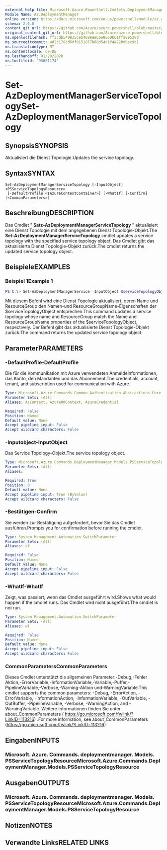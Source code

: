 ```yaml
---
external help file: Microsoft.Azure.PowerShell.Cmdlets.DeploymentManager.dll-Help.xml
Module Name: Az.DeploymentManager
online version: https://docs.microsoft.com/en-us/powershell/module/az.deploymentmanager/set-azdeploymentmanagerservicetopology
schema: 2.0.0
content_git_url: https://github.com/Azure/azure-powershell/blob/master/src/DeploymentManager/DeploymentManager/help/Set-AzDeploymentManagerServiceTopology.md
original_content_git_url: https://github.com/Azure/azure-powershell/blob/master/src/DeploymentManager/DeploymentManager/help/Set-AzDeploymentManagerServiceTopology.md
ms.openlocfilehash: ff3cdb549835ceb4689ee5be8569b61ffa89538d
ms.sourcegitcommit: 4d2c178cd6df9151877b08d54c1f4a228dbec9d1
ms.translationtype: MT
ms.contentlocale: de-DE
ms.lasthandoff: 01/29/2020
ms.locfileid: "93661174"
---
```

# <span data-ttu-id="f8b83-101">Set-AzDeploymentManagerServiceTopology</span><span class="sxs-lookup"><span data-stu-id="f8b83-101">Set-AzDeploymentManagerServiceTopology</span></span>

## <span data-ttu-id="f8b83-102">Synopsis</span><span class="sxs-lookup"><span data-stu-id="f8b83-102">SYNOPSIS</span></span>
<span data-ttu-id="f8b83-103">Aktualisiert die Dienst Topologie.</span><span class="sxs-lookup"><span data-stu-id="f8b83-103">Updates the service topology.</span></span>

## <span data-ttu-id="f8b83-104">Syntax</span><span class="sxs-lookup"><span data-stu-id="f8b83-104">SYNTAX</span></span>

```
Set-AzDeploymentManagerServiceTopology [-InputObject] <PSServiceTopologyResource>
 [-DefaultProfile <IAzureContextContainer>] [-WhatIf] [-Confirm] [<CommonParameters>]
```

## <span data-ttu-id="f8b83-105">Beschreibung</span><span class="sxs-lookup"><span data-stu-id="f8b83-105">DESCRIPTION</span></span>
<span data-ttu-id="f8b83-106">Das Cmdlet " **Satz-AzDeploymentManagerServiceTopology** " aktualisiert eine Dienst Topologie mit dem angegebenen Dienst Topologie-Objekt.</span><span class="sxs-lookup"><span data-stu-id="f8b83-106">The **Set-AzDeploymentManagerServiceTopology** cmdlet updates a service topology with the specified service topology object.</span></span>
<span data-ttu-id="f8b83-107">Das Cmdlet gibt das aktualisierte Dienst Topologie-Objekt zurück.</span><span class="sxs-lookup"><span data-stu-id="f8b83-107">The cmdlet returns the updated service topology object.</span></span>

## <span data-ttu-id="f8b83-108">Beispiele</span><span class="sxs-lookup"><span data-stu-id="f8b83-108">EXAMPLES</span></span>

### <span data-ttu-id="f8b83-109">Beispiel 1</span><span class="sxs-lookup"><span data-stu-id="f8b83-109">Example 1</span></span>
```powershell
PS C:\> Set-AzDeploymentManagerService -InputObject $serviceTopologyObject
```

<span data-ttu-id="f8b83-110">Mit diesem Befehl wird eine Dienst Topologie aktualisiert, deren Name und ResourceGroup den Namen-und ResourceGroupName-Eigenschaften der $serviceTopologyObject entsprechen.</span><span class="sxs-lookup"><span data-stu-id="f8b83-110">This command updates a service topology whose name and ResourceGroup match the Name and ResourceGroupName properties of the $serviceTopologyObject, respectively.</span></span>
<span data-ttu-id="f8b83-111">Der Befehl gibt das aktualisierte Dienst Topologie-Objekt zurück.</span><span class="sxs-lookup"><span data-stu-id="f8b83-111">The command returns the updated service topology object.</span></span>

## <span data-ttu-id="f8b83-112">Parameter</span><span class="sxs-lookup"><span data-stu-id="f8b83-112">PARAMETERS</span></span>

### <span data-ttu-id="f8b83-113">-DefaultProfile</span><span class="sxs-lookup"><span data-stu-id="f8b83-113">-DefaultProfile</span></span>
<span data-ttu-id="f8b83-114">Die für die Kommunikation mit Azure verwendeten Anmeldeinformationen, das Konto, den Mandanten und das Abonnement.</span><span class="sxs-lookup"><span data-stu-id="f8b83-114">The credentials, account, tenant, and subscription used for communication with Azure.</span></span>

```yaml
Type: Microsoft.Azure.Commands.Common.Authentication.Abstractions.Core.IAzureContextContainer
Parameter Sets: (All)
Aliases: AzContext, AzureRmContext, AzureCredential

Required: False
Position: Named
Default value: None
Accept pipeline input: False
Accept wildcard characters: False
```

### <span data-ttu-id="f8b83-115">-Inputobject</span><span class="sxs-lookup"><span data-stu-id="f8b83-115">-InputObject</span></span>
<span data-ttu-id="f8b83-116">Das Service Topology-Objekt.</span><span class="sxs-lookup"><span data-stu-id="f8b83-116">The service topology object.</span></span>

```yaml
Type: Microsoft.Azure.Commands.DeploymentManager.Models.PSServiceTopologyResource
Parameter Sets: (All)
Aliases:

Required: True
Position: 0
Default value: None
Accept pipeline input: True (ByValue)
Accept wildcard characters: False
```

### <span data-ttu-id="f8b83-117">-Bestätigen</span><span class="sxs-lookup"><span data-stu-id="f8b83-117">-Confirm</span></span>
<span data-ttu-id="f8b83-118">Sie werden zur Bestätigung aufgefordert, bevor Sie das Cmdlet ausführen.</span><span class="sxs-lookup"><span data-stu-id="f8b83-118">Prompts you for confirmation before running the cmdlet.</span></span>

```yaml
Type: System.Management.Automation.SwitchParameter
Parameter Sets: (All)
Aliases: cf

Required: False
Position: Named
Default value: None
Accept pipeline input: False
Accept wildcard characters: False
```

### <span data-ttu-id="f8b83-119">-WhatIf</span><span class="sxs-lookup"><span data-stu-id="f8b83-119">-WhatIf</span></span>
<span data-ttu-id="f8b83-120">Zeigt, was passiert, wenn das Cmdlet ausgeführt wird.</span><span class="sxs-lookup"><span data-stu-id="f8b83-120">Shows what would happen if the cmdlet runs.</span></span>
<span data-ttu-id="f8b83-121">Das Cmdlet wird nicht ausgeführt.</span><span class="sxs-lookup"><span data-stu-id="f8b83-121">The cmdlet is not run.</span></span>

```yaml
Type: System.Management.Automation.SwitchParameter
Parameter Sets: (All)
Aliases: wi

Required: False
Position: Named
Default value: None
Accept pipeline input: False
Accept wildcard characters: False
```

### <span data-ttu-id="f8b83-122">CommonParameters</span><span class="sxs-lookup"><span data-stu-id="f8b83-122">CommonParameters</span></span>
<span data-ttu-id="f8b83-123">Dieses Cmdlet unterstützt die allgemeinen Parameter:-Debug,-Fehler Aktion,-ErrorVariable,-InformationVariable,-Variable,-Puffer,-PipelineVariable,-Verbose,-Warning-Aktion und-WarningVariable.</span><span class="sxs-lookup"><span data-stu-id="f8b83-123">This cmdlet supports the common parameters: -Debug, -ErrorAction, -ErrorVariable, -InformationAction, -InformationVariable, -OutVariable, -OutBuffer, -PipelineVariable, -Verbose, -WarningAction, and -WarningVariable.</span></span> <span data-ttu-id="f8b83-124">Weitere Informationen finden Sie unter about_CommonParameters ( https://go.microsoft.com/fwlink/?LinkID=113216) .</span><span class="sxs-lookup"><span data-stu-id="f8b83-124">For more information, see about_CommonParameters (https://go.microsoft.com/fwlink/?LinkID=113216).</span></span>

## <span data-ttu-id="f8b83-125">Eingaben</span><span class="sxs-lookup"><span data-stu-id="f8b83-125">INPUTS</span></span>

### <span data-ttu-id="f8b83-126">Microsoft. Azure. Commands. deploymentmanager. Models. PSServiceTopologyResource</span><span class="sxs-lookup"><span data-stu-id="f8b83-126">Microsoft.Azure.Commands.DeploymentManager.Models.PSServiceTopologyResource</span></span>

## <span data-ttu-id="f8b83-127">Ausgaben</span><span class="sxs-lookup"><span data-stu-id="f8b83-127">OUTPUTS</span></span>

### <span data-ttu-id="f8b83-128">Microsoft. Azure. Commands. deploymentmanager. Models. PSServiceTopologyResource</span><span class="sxs-lookup"><span data-stu-id="f8b83-128">Microsoft.Azure.Commands.DeploymentManager.Models.PSServiceTopologyResource</span></span>

## <span data-ttu-id="f8b83-129">Notizen</span><span class="sxs-lookup"><span data-stu-id="f8b83-129">NOTES</span></span>

## <span data-ttu-id="f8b83-130">Verwandte Links</span><span class="sxs-lookup"><span data-stu-id="f8b83-130">RELATED LINKS</span></span>
